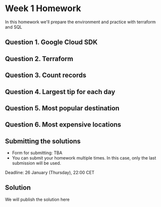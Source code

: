 # Week 1 Homework

In this homework we'll prepare the environment
and practice with terraform and SQL

## Question 1. Google Cloud SDK

## Question 2. Terraform

## Question 3. Count records

## Question 4. Largest tip for each day

## Question 5. Most popular destination

## Question 6. Most expensive locations

## Submitting the solutions

* Form for submitting: TBA
* You can submit your homework multiple times. In this case, only the last submission will be used.

Deadline: 26 January (Thursday), 22:00 CET

## Solution

We will publish the solution here
